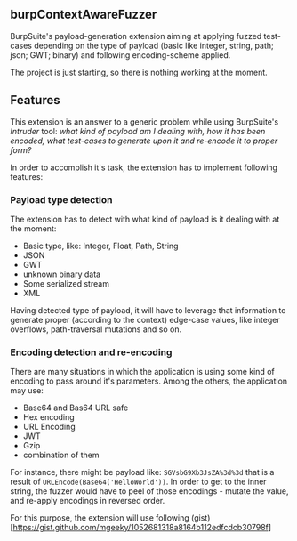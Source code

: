 ## burpContextAwareFuzzer

BurpSuite's payload-generation extension aiming at applying fuzzed test-cases depending on the type of payload (basic like integer, string, path; json; GWT; binary) and following encoding-scheme applied.

The project is just starting, so there is nothing working at the moment.

## Features

This extension is an answer to a generic problem while using BurpSuite's _Intruder_ tool: 
_what kind of payload am I dealing with, how it has been encoded, what test-cases to generate upon it and re-encode it to proper form?_

In order to accomplish it's task, the extension has to implement following features:

### Payload type detection

The extension has to detect with what kind of payload is it dealing with at the moment:
- Basic type, like: Integer, Float, Path, String
- JSON
- GWT
- unknown binary data
- Some serialized stream
- XML

Having detected type of payload, it will have to leverage that information to generate proper (according to the context) edge-case values, like integer overflows, path-traversal mutations and so on.

### Encoding detection and re-encoding

There are many situations in which the application is using some kind of encoding to pass around it's parameters. Among the others, the application may use:

- Base64 and Bas64 URL safe
- Hex encoding
- URL Encoding
- JWT
- Gzip
- combination of them

For instance, there might be payload like: `SGVsbG9Xb3JsZA%3d%3d` that is a result of `URLEncode(Base64('HelloWorld'))`. In order to get to the inner string, the fuzzer would have to peel of those encodings - mutate the value, and re-apply encodings in reversed order.

For this purpose, the extension will use following (gist)[https://gist.github.com/mgeeky/1052681318a8164b112edfcdcb30798f]
